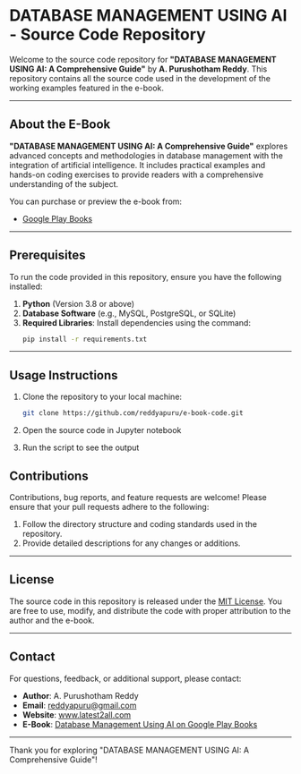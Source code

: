 # DATABASE MANAGEMENT USING AI - Source Code Repository

Welcome to the source code repository for **"DATABASE MANAGEMENT USING AI: A Comprehensive Guide"** by **A. Purushotham Reddy**. This repository contains all the source code used in the development of the working examples featured in the e-book.

---

## About the E-Book

**"DATABASE MANAGEMENT USING AI: A Comprehensive Guide"** explores advanced concepts and methodologies in database management with the integration of artificial intelligence. It includes practical examples and hands-on coding exercises to provide readers with a comprehensive understanding of the subject.

You can purchase or preview the e-book from:
- [Google Play Books](https://play.google.com/store/books/details/A_Purushotham_Reddy_Database_Management_using_AI_A?id=gBYrEQAAQBAJ)

---

## Prerequisites

To run the code provided in this repository, ensure you have the following installed:

1. **Python** (Version 3.8 or above)
2. **Database Software** (e.g., MySQL, PostgreSQL, or SQLite)
3. **Required Libraries**: Install dependencies using the command:
   ```bash
   pip install -r requirements.txt
   ```

---

## Usage Instructions

1. Clone the repository to your local machine:
   ```bash
   git clone https://github.com/reddyapuru/e-book-code.git
   ```
2. Open the source code in Jupyter notebook
   
3. Run the script to see the output



## Contributions

Contributions, bug reports, and feature requests are welcome! Please ensure that your pull requests adhere to the following:

1. Follow the directory structure and coding standards used in the repository.
2. Provide detailed descriptions for any changes or additions.

---

## License

The source code in this repository is released under the [MIT License](LICENSE). You are free to use, modify, and distribute the code with proper attribution to the author and the e-book.

---

## Contact

For questions, feedback, or additional support, please contact:

- **Author**: A. Purushotham Reddy
- **Email**: reddyapuru@gmail.com
- **Website**: www.latest2all.com
- **E-Book**: [Database Management Using AI on Google Play Books](https://play.google.com/store/books/details/A_Purushotham_Reddy_Database_Management_using_AI_A?id=gBYrEQAAQBAJ)

---

Thank you for exploring "DATABASE MANAGEMENT USING AI: A Comprehensive Guide"!
